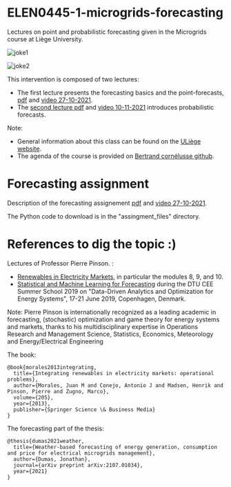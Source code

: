 # ELEN0445-1-microgrids-forecasting

Lectures on point and probabilistic forecasting given in the Microgrids course at Liège University.

![joke1](https://github.com/jonathandumas/ELEN0445-1-microgrids-forecasting/blob/927d1f6caa58b43593f4ef9987de800574798673/figures/forecasting_joke1.jpg
)

![joke2](https://github.com/jonathandumas/ELEN0445-1-microgrids-forecasting/blob/927d1f6caa58b43593f4ef9987de800574798673/figures/forecasting_joke2.png
)

This intervention is composed of two lectures:
* The first lecture presents the forecasting basics and the point-forecasts, [pdf](https://github.com/jonathandumas/ELEN0445-1-microgrids-forecasting/blob/2b91cfc1b637b2ff17b13786b2407df66b6ac485/pdf/ELEN0445-1-microgrids-forecasting-lesson-1-2021.pdf) and [video 27-10-2021](https://youtu.be/NqezU_J1JQs).
* The [second lecture pdf](https://github.com/jonathandumas/ELEN0445-1-microgrids-forecasting/blob/27fcc893882f572d37a953b6a301e1a4f7671e83/pdf/ELEN0445-1-microgrids-forecasting-lesson-2-2021.pdf) and [video 10-11-2021](https://youtu.be/jvHgJTsXDZg) introduces probabilistic forecasts. 

Note:
* General information about this class can be found on the [ULiège website](https://www.programmes.uliege.be/cocoon/20202021/en/cours/ELEN0445-1.html). 
* The agenda of the course is provided on [Bertrand cornélusse github](https://github.com/bcornelusse/ELEN0445-microgrids).

# Forecasting assignment

Description of the forecasting assignement [pdf](https://github.com/jonathandumas/ELEN0445-1-microgrids-forecasting/blob/f6c4019274fd17f17e8c3329fffa8ed88917dcd8/pdf/ELEN0445-1-microgrids-forecasting-assignement-2021.pdf) and [video 27-10-2021](https://youtu.be/dFf2P2RDcZY).

The Python code to download is in the "assingment_files" directory.

# References to dig the topic :)

Lectures of Professor Pierre Pinson. :
* [Renewables in Electricity Markets](http://pierrepinson.com/index.php/teaching/), in particular the modules 8, 9, and 10.
* [Statistical and Machine Learning for Forecasting](https://youtu.be/e7uMRluA01M) during the DTU CEE Summer School 2019 on "Data-Driven Analytics and Optimization for Energy Systems", 17-21 June 2019, Copenhagen, Denmark.

Note: Pierre Pinson is internationally recognized as a leading academic in forecasting, (stochastic) optimization and game theory for energy systems and markets, thanks to his multidisciplinary expertise in Operations Research and Management Science, Statistics, Economics, Meteorology and Energy/Electrical Engineering

The book:
```
@book{morales2013integrating,
  title={Integrating renewables in electricity markets: operational problems},
  author={Morales, Juan M and Conejo, Antonio J and Madsen, Henrik and Pinson, Pierre and Zugno, Marco},
  volume={205},
  year={2013},
  publisher={Springer Science \& Business Media}
}
```

The forecasting part of the thesis:
```
@thesis{dumas2021weather,
  title={Weather-based forecasting of energy generation, consumption and price for electrical microgrids management},
  author={Dumas, Jonathan},
  journal={arXiv preprint arXiv:2107.01034},
  year={2021}
}
```

